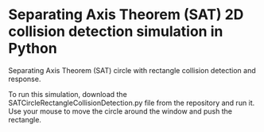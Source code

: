# Separating Axis Theorem (SAT) 2D collision detection simulation in Python
Separating Axis Theorem (SAT) circle with rectangle collision detection and response.

To run this simulation, download the SATCircleRectangleCollisionDetection.py file from the repository and run it. Use your mouse to move the circle around the window and push the rectangle. 
